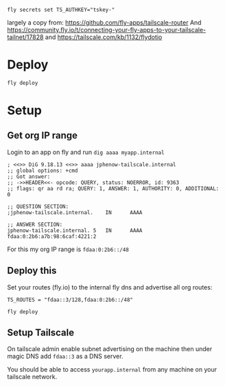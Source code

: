 `fly secrets set TS_AUTHKEY="tskey-"`

largely a copy from: https://github.com/fly-apps/tailscale-router
And https://community.fly.io/t/connecting-your-fly-apps-to-your-tailscale-tailnet/17828
and https://tailscale.com/kb/1132/flydotio

# Deploy

```bash
fly deploy
```

# Setup

## Get org IP range

Login to an app on fly and run `dig aaaa myapp.internal`

```
; <<>> DiG 9.18.13 <<>> aaaa jphenow-tailscale.internal
;; global options: +cmd
;; Got answer:
;; ->>HEADER<<- opcode: QUERY, status: NOERROR, id: 9363
;; flags: qr aa rd ra; QUERY: 1, ANSWER: 1, AUTHORITY: 0, ADDITIONAL: 0

;; QUESTION SECTION:
;jphenow-tailscale.internal.    IN      AAAA

;; ANSWER SECTION:
jphenow-tailscale.internal. 5   IN      AAAA    fdaa:0:2b6:a7b:98:6caf:4221:2
```
For this my org IP range is `fdaa:0:2b6::/48`

## Deploy this

Set your routes (fly.io) to the internal fly dns and advertise all org routes:

```
TS_ROUTES = "fdaa::3/128,fdaa:0:2b6::/48"
```

`fly deploy`

## Setup Tailscale

On tailscale admin enable subnet advertising on the machine then under magic DNS add `fdaa::3` as a DNS server.

You should be able to access `yourapp.internal` from any machine on your tailscale network.
